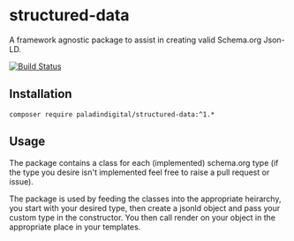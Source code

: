 # structured-data
A framework agnostic package to assist in creating valid Schema.org Json-LD.

[![Build Status](https://travis-ci.org/taskforcedev/structured-data.svg?branch=master)](https://travis-ci.org/taskforcedev/structured-data)

## Installation

    composer require paladindigital/structured-data:^1.*

## Usage

The package contains a class for each (implemented) schema.org type (if the type you desire isn't implemented feel free to raise a pull request or issue).

The package is used by feeding the classes into the appropriate heirarchy, you start with your desired type, then create a jsonld object and pass your custom type in the constructor.  You then call render on your object in the appropriate place in your templates.